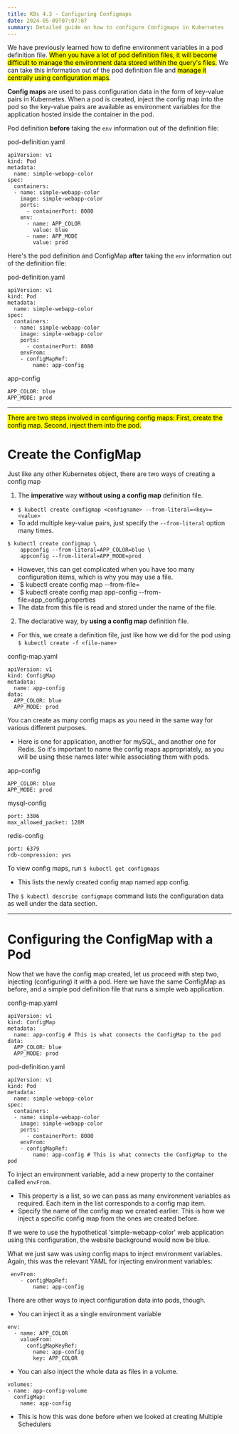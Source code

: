 ```yaml
---
title: K8s 4.3 - Configuring Configmaps
date: 2024-05-09T07:07:07
summary: Detailed guide on how to configure Configmaps in Kubernetes
---
```

We have previously learned how to define environment variables in a pod definition file. <mark>When you have a lot of pod definition files, it will become difficult to manage the environment data stored within the query's files.</mark> We can take this information out of the pod definition file and <mark>manage it centrally using configuration maps</mark>. 

**Config maps** are used to pass configuration data in the form of key-value pairs in Kubernetes. When a pod is created, inject the config map into the pod so the key-value pairs are available as environment variables for the application hosted inside the container in the pod.

Pod definition **before** taking the `env` information out of the definition file:

pod-definition.yaml
```
apiVersion: v1
kind: Pod
metadata:
  name: simple-webapp-color
spec:
  containers:
  - name: simple-webapp-color
    image: simple-webapp-color
    ports:
      - containerPort: 8080
    env:
      - name: APP_COLOR
        value: blue
      - name: APP_MODE
        value: prod
```

Here's the pod definition and ConfigMap **after** taking the `env` information out of the definition file:

pod-definition.yaml
```
apiVersion: v1
kind: Pod
metadata:
  name: simple-webapp-color
spec:
  containers:
  - name: simple-webapp-color
    image: simple-webapp-color
    ports:
      - containerPort: 8080
    envFrom:
    - configMapRef:
        name: app-config
```

app-config
```
APP_COLOR: blue
APP_MODE: prod
```

---

<mark>There are two steps involved in configuring config maps: First, create the config map. Second, inject them into the pod. </mark>
# Create the ConfigMap

Just like any other Kubernetes object, there are two ways of creating a config map

1) The **imperative** way **without using a config map** definition file.
- `$ kubectl create configmap <configname> --from-literal=<key>=<value>`
- To add multiple key-value pairs, just specify the `--from-literal` option many times. 
```
$ kubectl create configmap \
	appconfig --from-literal=APP_COLOR=blue \
	appconfig --from-literal=APP_MODE=prod
```
  - However, this can get complicated when you have too many configuration items, which is why you may use a file. 
- `$ kubectl create config map <configname> --from-file=<path-to-file>
- `$ kubectl create config map app-config --from-file=app_config.properties
- The data from this file is read and stored under the name of the file. 

2) The declarative way, by **using a config map** definition file.
- For this, we create a definition file, just like how we did for the pod using `$ kubectl create -f <file-name>`

config-map.yaml
```
apiVersion: v1
kind: ConfigMap
metadata:
  name: app-config
data: 
  APP_COLOR: blue
  APP_MODE: prod
```

You can create as many config maps as you need in the same way for various different purposes. 
- Here is one for application, another for mySQL, and another one for Redis. So it's important to name the config maps appropriately, as you will be using these names later while associating them with pods.

app-config
```
APP_COLOR: blue
APP_MODE: prod
```

mysql-config
```
port: 3306
max_allowed_packet: 128M
```

redis-config
```
port: 6379
rdb-compression: yes
```


To view config maps, run `$ kubectl get configmaps`
- This lists the newly created config map named app config. 

The `$ kubectl describe configmaps` command lists the configuration data as well under the data section. 

---

# Configuring the ConfigMap with a Pod

Now that we have the config map created, let us proceed with step two, injecting (configuring) it with a pod. Here we have the same ConfigMap as before, and a simple pod definition file that runs a simple web application.

config-map.yaml
```
apiVersion: v1
kind: ConfigMap
metadata:
  name: app-config # This is what connects the ConfigMap to the pod
data: 
  APP_COLOR: blue
  APP_MODE: prod
```

pod-definition.yaml
```
apiVersion: v1
kind: Pod
metadata:
  name: simple-webapp-color
spec:
  containers:
  - name: simple-webapp-color
    image: simple-webapp-color
    ports:
      - containerPort: 8080
    envFrom:
    - configMapRef:
        name: app-config # This is what connects the ConfigMap to the pod
```

To inject an environment variable, add a new property to the container called `envFrom`. 
- This property is a list, so we can pass as many environment variables as required. Each item in the list corresponds to a config map item. 
- Specify the name of the config map we created earlier. This is how we inject a specific config map from the ones we created before. 

If we were to use the hypothetical 'simple-webapp-color' web application using this configuration, the website background would now be blue.

What we just saw was using config maps to inject environment variables. Again, this was the relevant YAML for injecting environment variables:
```
 envFrom:
    - configMapRef:
        name: app-config 
```

There are other ways to inject configuration data into pods, though. 
- You can inject it as a single environment variable 
```
env:
  - name: APP_COLOR
    valueFrom:
      configMapKeyRef:
        name: app-config
        key: APP_COLOR
```
- You can also inject the whole data as files in a volume.
```
volumes:
- name: app-config-volume
  configMap:
    name: app-config
```
- This is how this was done before when we looked at creating Multiple Schedulers